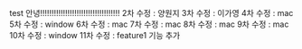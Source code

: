 
test
안녕!!!!!!!!!!!!!!!!!!!!!!!!!!!!!!!!!!!
2차 수정 : 양원지
3차 수정 : 이가영
4차 수정 : mac
5차 수정 : window
6차 수정 : mac
7차 수정 : mac
8차 수정 : mac
9차 수정 : mac
10차 수정 : window
11차 수정 : feature1 기능 추가